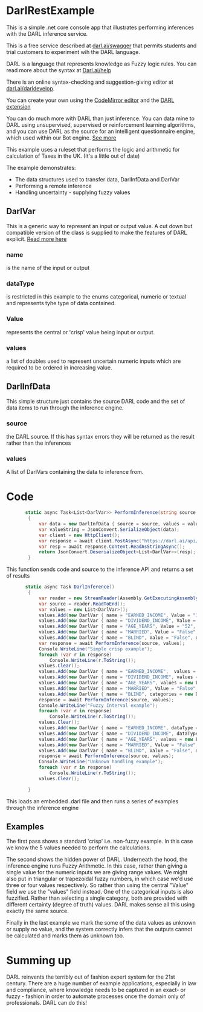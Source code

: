 
# DarlRestExample

This is a simple .net core console app that illustrates performing inferences with the DARL inference service.

This is a free service described at [darl.ai/swagger](http://darl.ai/swagger) that permits students and trial customers to experiment wih the DARL language.

DARL is a language that represents knowledge as Fuzzy logic rules. You can read more about the syntax at [Darl.ai/help](http://darl.ai/help/darl)

There is an online syntax-checking and suggestion-giving editor at [darl.ai/darldevelop](http://darl.ai/darldevelop).

You can create your own using the [CodeMirror editor](https://codemirror.net/) and the [DARL extension](https://github.com/drandysip/darl-codemirror) 

You can do much more with DARL than just inference. You can data mine to DARL using unsupervised, supervised or reinforcement learning algorithms, and you can use DARL as the source for an intelligent questionnaire engine, which used within our Bot engine. [See more](http://darl.ai)

This example uses a ruleset that performs the logic and arithmetic for calculation of Taxes in the UK. (It's a little out of date)

The example demonstrates:
* The data structures used to transfer data, DarlInfData and DarlVar
* Performing a remote inference
* Handling uncertainty - supplying fuzzy values

## DarlVar
This is a generic way to represent an input or output value. A cut down but compatible version of the class is supplied to make the features of DARL explicit. [Read more here](https://www.darl.ai/help/darlvar)

### name 
is the name of the input or output

### dataType
is restricted in this example to the enums categorical, numeric or textual and represents tyhe type of data contained.

### Value
represents the central or 'crisp' value being input or output.

### values
a list of doubles used to represent uncertain numeric inputs which are required to be ordered in increasing value.

## DarlInfData
This simple structure just contains the source DARL code and the set of data items to run through the inference engine.

### source
the DARL source. If this has syntax errors they will be returned as the result rather than the inferences

### values
A list of DarlVars containing the data to inference from.

# Code
```C#
       static async Task<List<DarlVar>> PerformInference(string source, List<DarlVar> values)
        {
            var data = new DarlInfData { source = source, values = values };
            var valueString = JsonConvert.SerializeObject(data);
            var client = new HttpClient();
            var response = await client.PostAsync("https://darl.ai/api/Linter/DarlInf", new StringContent(valueString, Encoding.UTF8, "application/json"));
            var resp = await response.Content.ReadAsStringAsync();
            return JsonConvert.DeserializeObject<List<DarlVar>>(resp);
        }
```
This function sends code and source to the inference API and returns a set of results

```C#
       static async Task DarlInference()
        {
            var reader = new StreamReader(Assembly.GetExecutingAssembly().GetManifestResourceStream("DarlRestExample.UKTaxNI.darl"));
            var source = reader.ReadToEnd();
            var values = new List<DarlVar>();
            values.Add(new DarlVar { name = "EARNED_INCOME", Value = "15600", dataType = DarlVar.DataType.numeric });
            values.Add(new DarlVar { name = "DIVIDEND_INCOME", Value = "15600", dataType = DarlVar.DataType.numeric });
            values.Add(new DarlVar { name = "AGE_YEARS", Value = "52", dataType = DarlVar.DataType.numeric });
            values.Add(new DarlVar { name = "MARRIED", Value = "False", dataType = DarlVar.DataType.categorical });
            values.Add(new DarlVar { name = "BLIND", Value = "False", dataType = DarlVar.DataType.categorical });
            var response = await PerformInference(source, values);
            Console.WriteLine("Simple crisp example");
            foreach (var r in response)
                Console.WriteLine(r.ToString());
            values.Clear();
            values.Add(new DarlVar { name = "EARNED_INCOME",  values = new List<double> { 12000.0, 18000.0 }, dataType = DarlVar.DataType.numeric });
            values.Add(new DarlVar { name = "DIVIDEND_INCOME", values = new List<double> { 18000.0, 19000.0 }, dataType = DarlVar.DataType.numeric });
            values.Add(new DarlVar { name = "AGE_YEARS", values = new List<double> { 37.0, 42.0 }, dataType = DarlVar.DataType.numeric });
            values.Add(new DarlVar { name = "MARRIED", Value = "False", dataType = DarlVar.DataType.categorical });
            values.Add(new DarlVar { name = "BLIND", categories = new Dictionary<string, double> { { "True", 0.7 }, { "False", 0.3 } }, dataType = DarlVar.DataType.categorical });
            response = await PerformInference(source, values);
            Console.WriteLine("Fuzzy Interval example");
            foreach (var r in response)
                Console.WriteLine(r.ToString());
            values.Clear();
            values.Add(new DarlVar { name = "EARNED_INCOME", dataType = DarlVar.DataType.numeric });
            values.Add(new DarlVar { name = "DIVIDEND_INCOME", dataType = DarlVar.DataType.numeric, Value = "33000", unknown = true });
            values.Add(new DarlVar { name = "AGE_YEARS", values = new List<double> { 37.0, 42.0 }, dataType = DarlVar.DataType.numeric });
            values.Add(new DarlVar { name = "MARRIED", Value = "False", dataType = DarlVar.DataType.categorical });
            values.Add(new DarlVar { name = "BLIND", Value = "False", dataType = DarlVar.DataType.categorical });
            response = await PerformInference(source, values);
            Console.WriteLine("Unknown handling example");
            foreach (var r in response)
                Console.WriteLine(r.ToString());
            values.Clear();

        }
```
This loads an embedded .darl file and then runs a series of examples through the inference engine

## Examples
The first pass shows a standard 'crisp' i.e. non-fuzzy example. In this case we know the 5 values needed to perform the calculations.

The second shows the hidden power of DARL. Underneath the hood, the inference engine runs Fuzzy Arithmetic. In this case, rather than giving a single value for the numeric inputs we are giving range values. We might also put in triangular or trapezoidal fuzzy numbers, in which case we'd use three or four values respectively. So rather than using the central "Value" field we use the "values" field instead. One of the categorical inputs is also fuzzified. Rather than selecting a single category, both are provided with different certainty (degree of truth) values. DARL makes sense all this using exactly the same source.

Finally in the last example we mark the some of the data values as unknown or supply no value, and the system correctly infers that the outputs cannot be calculated and marks them as unknown too.

# Summing up

DARL reinvents the terribly out of fashion expert system for the 21st century. There are a huge number of example applications, especially in law and compliance, where knowledge needs to be captured in an exact- or fuzzy - fashion in order to automate processes once the domain only of professionals. DARL can do this!




